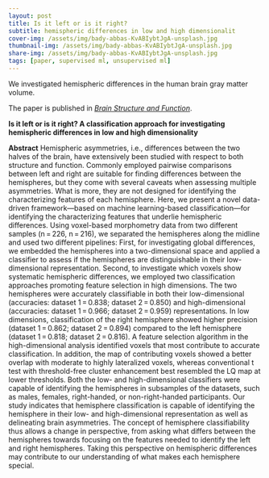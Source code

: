 ```yaml
---
layout: post
title: Is it left or is it right?
subtitle: hemispheric differences in low and high dimensionalit
cover-img: /assets/img/bady-abbas-KvABIybtJgA-unsplash.jpg
thumbnail-img: /assets/img/bady-abbas-KvABIybtJgA-unsplash.jpg
share-img: /assets/img/bady-abbas-KvABIybtJgA-unsplash.jpg
tags: [paper, supervised ml, unsupervised ml]
---
```


We investigated hemispheric differences in the human brain gray matter volume. 

The paper is published in [*Brain Structure and Function*](https://link.springer.com/article/10.1007/s00429-021-02418-1).


**Is it left or is it right? A classification approach for investigating hemispheric differences in low and high dimensionality**

**Abstract** Hemispheric asymmetries, i.e., differences between the two halves of the brain, have extensively been studied with respect to both structure and function. Commonly employed pairwise comparisons between left and right are suitable for finding differences between the hemispheres, but they come with several caveats when assessing multiple asymmetries. What is more, they are not designed for identifying the characterizing features of each hemisphere. Here, we present a novel data-driven framework—based on machine learning-based classification—for identifying the characterizing features that underlie hemispheric differences. Using voxel-based morphometry data from two different samples (n = 226, n = 216), we separated the hemispheres along the midline and used two different pipelines: First, for investigating global differences, we embedded the hemispheres into a two-dimensional space and applied a classifier to assess if the hemispheres are distinguishable in their low-dimensional representation. Second, to investigate which voxels show systematic hemispheric differences, we employed two classification approaches promoting feature selection in high dimensions. The two hemispheres were accurately classifiable in both their low-dimensional (accuracies: dataset 1 = 0.838; dataset 2 = 0.850) and high-dimensional (accuracies: dataset 1 = 0.966; dataset 2 = 0.959) representations. In low dimensions, classification of the right hemisphere showed higher precision (dataset 1 = 0.862; dataset 2 = 0.894) compared to the left hemisphere (dataset 1 = 0.818; dataset 2 = 0.816). A feature selection algorithm in the high-dimensional analysis identified voxels that most contribute to accurate classification. In addition, the map of contributing voxels showed a better overlap with moderate to highly lateralized voxels, whereas conventional t test with threshold-free cluster enhancement best resembled the LQ map at lower thresholds. Both the low- and high-dimensional classifiers were capable of identifying the hemispheres in subsamples of the datasets, such as males, females, right-handed, or non-right-handed participants. Our study indicates that hemisphere classification is capable of identifying the hemisphere in their low- and high-dimensional representation as well as delineating brain asymmetries. The concept of hemisphere classifiability thus allows a change in perspective, from asking what differs between the hemispheres towards focusing on the features needed to identify the left and right hemispheres. Taking this perspective on hemispheric differences may contribute to our understanding of what makes each hemisphere special. 

